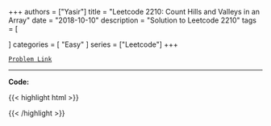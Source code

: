 
+++
authors = ["Yasir"]
title = "Leetcode 2210: Count Hills and Valleys in an Array"
date = "2018-10-10"
description = "Solution to Leetcode 2210"
tags = [
    
]
categories = [
    "Easy"
]
series = ["Leetcode"]
+++



[`Problem Link`](https://leetcode.com/problems/count-hills-and-valleys-in-an-array/description/)

---

**Code:**

{{< highlight html >}}

{{< /highlight >}}

